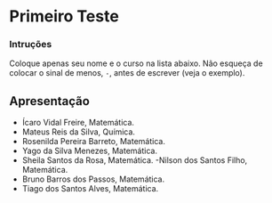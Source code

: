 # Primeiro Teste

### Intruções
Coloque apenas seu nome e o curso na lista abaixo.
Não esqueça de colocar o sinal de menos, `-`, antes de escrever (veja o exemplo).

## Apresentação

- Ícaro Vidal Freire, Matemática.
- Mateus Reis da Silva, Química. 
- Rosenilda Pereira Barreto, Matemática.
- Yago da Silva Menezes, Matemática.
- Sheila Santos da Rosa, Matemática. 
-Nilson dos Santos Filho, Matemática.
- Bruno Barros dos Passos, Matemática.
- Tiago dos Santos Alves, Matemática.
